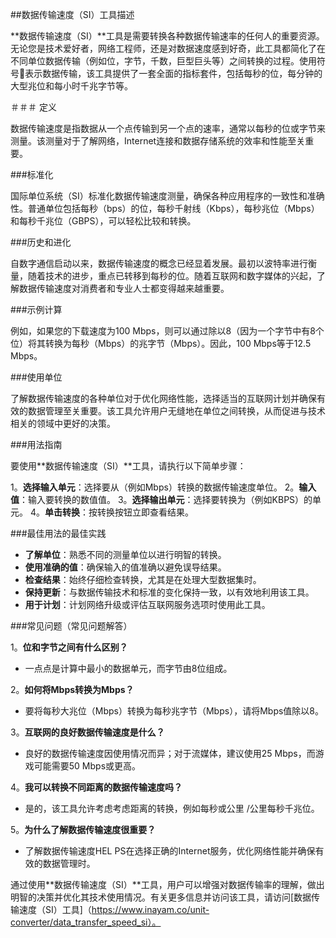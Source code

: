 ##数据传输速度（SI）工具描述

**数据传输速度（SI）**工具是需要转换各种数据传输速率的任何人的重要资源。无论您是技术爱好者，网络工程师，还是对数据速度感到好奇，此工具都简化了在不同单位数据传输（例如位，字节，千数，巨型巨头等）之间转换的过程。使用符号📡表示数据传输，该工具提供了一套全面的指标套件，包括每秒的位，每分钟的大型兆位和每小时千兆字节等。

＃＃＃ 定义

数据传输速度是指数据从一个点传输到另一个点的速率，通常以每秒的位或字节来测量。该测量对于了解网络，Internet连接和数据存储系统的效率和性能至关重要。

###标准化

国际单位系统（SI）标准化数据传输速度测量，确保各种应用程序的一致性和准确性。普通单位包括每秒（bps）的位，每秒千射线（Kbps），每秒兆位（Mbps）和每秒千兆位（GBPS），可以轻松比较和转换。

###历史和进化

自数字通信启动以来，数据传输速度的概念已经显着发展。最初以波特率进行衡量，随着技术的进步，重点已转移到每秒的位。随着互联网和数字媒体的兴起，了解数据传输速度对消费者和专业人士都变得越来越重要。

###示例计算

例如，如果您的下载速度为100 Mbps，则可以通过除以8（因为一个字节中有8个位）将其转换为每秒（Mbps）的兆字节（Mbps）。因此，100 Mbps等于12.5 Mbps。

###使用单位

了解数据传输速度的各种单位对于优化网络性能，选择适当的互联网计划并确保有效的数据管理至关重要。该工具允许用户无缝地在单位之间转换，从而促进与技术相关的领域中更好的决策。

###用法指南

要使用**数据传输速度（SI）**工具，请执行以下简单步骤：

1。**选择输入单元**：选择要从（例如Mbps）转换的数据传输速度单位。
2。**输入值**：输入要转换的数值值。
3。**选择输出单元**：选择要转换为（例如KBPS）的单元。
4。**单击转换**：按转换按钮立即查看结果。

###最佳用法的最佳实践

-  **了解单位**：熟悉不同的测量单位以进行明智的转换。
-  **使用准确的值**：确保输入的值准确以避免误导结果。
-  **检查结果**：始终仔细检查转换，尤其是在处理大型数据集时。
-  **保持更新**：与数据传输技术和标准的变化保持一致，以有效地利用该工具。
-  **用于计划**：计划网络升级或评估互联网服务选项时使用此工具。

###常见问题（常见问题解答）

1。**位和字节之间有什么区别？**
- 一点点是计算中最小的数据单元，而字节由8位组成。

2。**如何将Mbps转换为Mbps？**
- 要将每秒大兆位（Mbps）转换为每秒兆字节（Mbps），请将Mbps值除以8。

3。**互联网的良好数据传输速度是什么？**
- 良好的数据传输速度因使用情况而异；对于流媒体，建议使用25 Mbps，而游戏可能需要50 Mbps或更高。

4。**我可以转换不同距离的数据传输速度吗？**
- 是的，该工具允许考虑考虑距离的转换，例如每秒或公里 /公里每秒千兆位。

5。**为什么了解数据传输速度很重要？**
- 了解数据传输速度HEL PS在选择正确的Internet服务，优化网络性能并确保有效的数据管理时。

通过使用**数据传输速度（SI）**工具，用户可以增强对数据传输率的理解，做出明智的决策并优化其技术使用情况。有关更多信息并访问该工具，请访问[数据传输速度（SI）工具]（https://www.inayam.co/unit-converter/data_transfer_speed_si）。